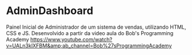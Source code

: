 # AdminDashboard
Painel Inicial de Administrador de um sistema de vendas, utilizando HTML, CSS e JS. Desenvolvido a partir da video aula do Bob's Programming Academy https://www.youtube.com/watch?v=UALn3klXFBM&amp;ab_channel=Bob%27sProgrammingAcademy
